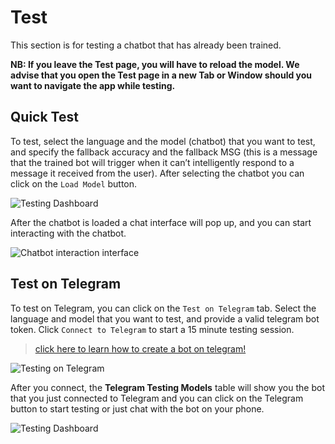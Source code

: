 # Test

This section is for testing a chatbot that has already been trained. 

**NB: If you leave the Test page, you will have to reload the model. We advise that you open the Test page in a new Tab or Window  should you want to navigate the app while testing.**

## Quick Test
To test, select the language and the model (chatbot) that you want to test, and specify the fallback accuracy and the fallback MSG (this is a message that the trained bot will trigger when it can’t intelligently respond to a message it received from the user). After selecting the chatbot you can click on the `Load Model` button.

![Testing Dashboard](https://botlhale-docs.s3.amazonaws.com/qtest.PNG)

After the chatbot is loaded a chat interface will pop up, and you can start interacting with the chatbot.

![Chatbot interaction interface](https://botlhale-docs.s3.amazonaws.com/qtest-msg.PNG)

## Test on Telegram
To test on Telegram, you can click on the `Test on Telegram` tab. Select the language and model that you want to test, and provide a valid telegram bot token. Click `Connect to Telegram` to start a 15 minute testing session.

<!-- theme: info-->

> [click here to learn how to create a bot on telegram!](https://sendpulse.com/knowledge-base/chatbot/create-telegram-chatbot)

![Testing on Telegram](https://botlhale-docs.s3.amazonaws.com/telegramtest.PNG)

After you connect, the **Telegram Testing Models** table will show you the bot that you just connected to Telegram and you can click on the Telegram button to start testing or just chat with the bot on your phone.

![Testing Dashboard](https://botlhale-docs.s3.amazonaws.com/telegramtestcode.PNG)
